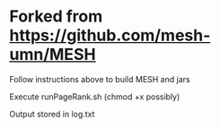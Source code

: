 # Forked from https://github.com/mesh-umn/MESH

Follow instructions above to build MESH and jars

Execute runPageRank.sh (chmod +x possibly)

Output stored in log.txt
